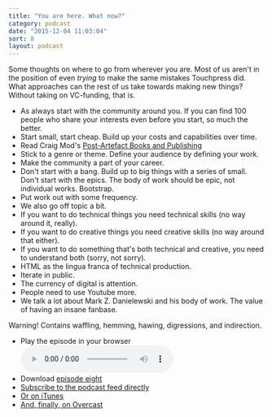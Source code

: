 ```yaml
---
title: "You are here. What now?"
category: podcast
date: "2015-12-04 11:03:04"
sort: 8
layout: podcast
---
```


Some thoughts on where to go from wherever you are. Most of us aren't in the position of even *trying* to make the same mistakes Touchpress did. What approaches can the rest of us take towards making new things? Without taking on VC-funding, that is.

* As always start with the community around you. If you can find 100 people who share your interests even before you start, so much the better.
* Start small, start cheap. Build up your costs and capabilities over time. 
* Read Craig Mod's [Post-Artefact Books and Publishing](http://craigmod.com/journal/post_artifact/)
* Stick to a genre or theme. Define your audience by defining your work.
* Make the community a part of your career.
* Don't start with a bang. Build up to big things with a series of small. Don't start with the epics. The body of work should be epic, not individual works. Bootstrap.
* Put work out with some frequency.
* We also go off topic a bit.
* If you want to do technical things you need technical skills (no way around it, really).
* If you want to do creative things you need creative skills (no way around that either).
* If you want to do something that's both technical and creative, you need to understand both (sorry, not sorry).
* HTML as the lingua franca of technical production.
* Iterate in public.
* The currency of digital is attention.
* People need to use Youtube more.
* We talk a lot about Mark Z. Danielewski and his body of work. The value of having an insane fanbase.

Warning! Contains waffling, hemming, hawing, digressions, and indirection.

* <label for="episode-8">Play the episode in your browser</label><br><audio id="episode-8" controls src="/podcast/thisisnotthefutureofthebook-episode08.mp3" preload="metadata">Your browser does not support the <code>audio</code> element.</audio>
* Download <a href="http://thisisnotabook.baldurbjarnason.com/podcast/thisisnotthefutureofthebook-episode08.mp3" target="_blank">episode eight</a>
* [Subscribe to the podcast feed directly](http://feedpress.me/thissnotthefutureofthebook)
* [Or on iTunes](https://itunes.apple.com/gb/podcast/this-is-not-future-book/id1038121104)
* <a href="https://overcast.fm/itunes1038121104/this-is-not-the-future-of-the-book">And, finally, on Overcast</a>
